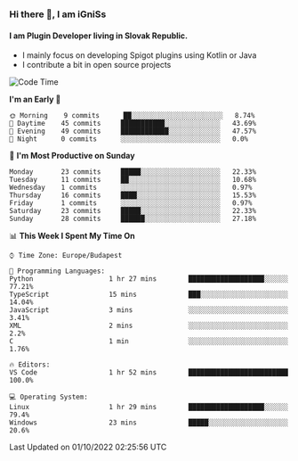 ### Hi there 👋, I am iGniSs

#### I am Plugin Developer living in Slovak Republic.
- I mainly focus on developing Spigot plugins using Kotlin or Java
- I contribute a bit in open source projects

<!--START_SECTION:waka-->
![Code Time](http://img.shields.io/badge/Code%20Time-923%20hrs%2028%20mins-blue)

**I'm an Early 🐤** 

```text
🌞 Morning    9 commits      ██░░░░░░░░░░░░░░░░░░░░░░░   8.74% 
🌆 Daytime    45 commits     ███████████░░░░░░░░░░░░░░   43.69% 
🌃 Evening    49 commits     ████████████░░░░░░░░░░░░░   47.57% 
🌙 Night      0 commits      ░░░░░░░░░░░░░░░░░░░░░░░░░   0.0%

```
📅 **I'm Most Productive on Sunday** 

```text
Monday       23 commits     █████░░░░░░░░░░░░░░░░░░░░   22.33% 
Tuesday      11 commits     ██░░░░░░░░░░░░░░░░░░░░░░░   10.68% 
Wednesday    1 commits      ░░░░░░░░░░░░░░░░░░░░░░░░░   0.97% 
Thursday     16 commits     ████░░░░░░░░░░░░░░░░░░░░░   15.53% 
Friday       1 commits      ░░░░░░░░░░░░░░░░░░░░░░░░░   0.97% 
Saturday     23 commits     █████░░░░░░░░░░░░░░░░░░░░   22.33% 
Sunday       28 commits     ██████░░░░░░░░░░░░░░░░░░░   27.18%

```


📊 **This Week I Spent My Time On** 

```text
⌚︎ Time Zone: Europe/Budapest

💬 Programming Languages: 
Python                   1 hr 27 mins        ███████████████████░░░░░░   77.21% 
TypeScript               15 mins             ███░░░░░░░░░░░░░░░░░░░░░░   14.04% 
JavaScript               3 mins              ░░░░░░░░░░░░░░░░░░░░░░░░░   3.41% 
XML                      2 mins              ░░░░░░░░░░░░░░░░░░░░░░░░░   2.2% 
C                        1 min               ░░░░░░░░░░░░░░░░░░░░░░░░░   1.76%

🔥 Editors: 
VS Code                  1 hr 52 mins        █████████████████████████   100.0%

💻 Operating System: 
Linux                    1 hr 29 mins        ███████████████████░░░░░░   79.4% 
Windows                  23 mins             █████░░░░░░░░░░░░░░░░░░░░   20.6%

```


 Last Updated on 01/10/2022 02:25:56 UTC
<!--END_SECTION:waka-->